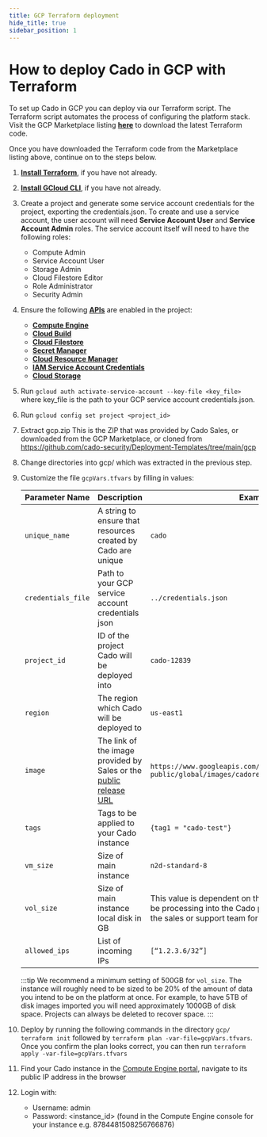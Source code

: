 ```yaml
---
title: GCP Terraform deployment
hide_title: true
sidebar_position: 1
---
```

# How to deploy Cado in GCP with Terraform

To set up Cado in GCP you can deploy via our Terraform script.  The Terraform script automates the process of configuring the platform stack.
Visit the GCP Marketplace listing **[here](https://console.cloud.google.com/marketplace/product/cado-public/cado-response)** to download the latest Terraform code.

Once you have downloaded the Terraform code from the Marketplace listing above, continue on to the steps below.
1. **[Install Terraform](https://learn.hashicorp.com/tutorials/terraform/install-cli)**, if you have not already.
2. **[Install GCloud CLI](https://cloud.google.com/sdk/docs/install)**, if you have not already.
3. Create a project and generate some service account credentials for the project, exporting the credentials.json. To create and use a service account, the user account will need **Service Account User** and **Service Account Admin** roles.
The service account itself will need to have the following roles:
    - Compute Admin
    - Service Account User
    - Storage Admin
    - Cloud Filestore Editor
    - Role Administrator
    - Security Admin
4. Ensure the following **[APIs](https://console.cloud.google.com/apis/library)** are enabled in the project:
    - **[Compute Engine](https://console.cloud.google.com/marketplace/product/google/compute.googleapis.com)**
    - **[Cloud Build](https://console.cloud.google.com/marketplace/product/google/cloudbuild.googleapis.com)**
    - **[Cloud Filestore](https://console.cloud.google.com/marketplace/product/google/file.googleapis.com)**
    - **[Secret Manager](https://console.cloud.google.com/marketplace/product/google/secretmanager.googleapis.com)**
    - **[Cloud Resource Manager](https://console.cloud.google.com/marketplace/product/google/cloudresourcemanager.googleapis.com)**
    - **[IAM Service Account Credentials](https://console.cloud.google.com/marketplace/product/google/iamcredentials.googleapis.com)**
    - **[Cloud Storage](https://console.cloud.google.com/marketplace/product/google/storage.googleapis.com)**

5. Run `gcloud auth activate-service-account --key-file <key_file>` where key_file is the path to your GCP service account credentials.json. 
6. Run `gcloud config set project <project_id>`
7. Extract gcp.zip This is the ZIP that was provided by Cado Sales, or downloaded from the GCP Marketplace, or cloned from https://github.com/cado-security/Deployment-Templates/tree/main/gcp

8. Change directories into gcp/ which was extracted in the previous step.
9. Customize the file `gcpVars.tfvars` by filling in values:

    | Parameter Name | Description | Example |
    | -------------- | ----------- | ------- |
    | `unique_name` | A string to ensure that resources created by Cado are unique | `cado` |
    | `credentials_file` | Path to your GCP service account credentials json | `../credentials.json` |
    | `project_id` | ID of the project Cado will be deployed into | `cado-12839`  |
    | `region` | The region which Cado will be deployed to | `us-east1` |
    | `image` | The link of the image provided by Sales or the [public release URL](https://cado-public.s3.amazonaws.com/cado_updates_json_v2.json) | `https://www.googleapis.com/compute/v1/projects/cado-public/global/images/cadoresponse-xxx` |
    | `tags` | Tags to be applied to your Cado instance | `{tag1 = "cado-test"}` |
    | `vm_size` | Size of main instance | `n2d-standard-8` |
    | `vol_size` | Size of main instance local disk in GB | This value is dependent on the amount of data you will be processing into the Cado platform. Please speak with the sales or support team for proper sizing. |
    | `allowed_ips` | List of incoming IPs  | `[“1.2.3.6/32”]` |
    :::tip
     We recommend a minimum setting of 500GB for `vol_size`. The instance will roughly need to be sized to be 20% of the amount of data you intend to be on the platform at once. For example, to have 5TB of disk images imported you will need approximately 1000GB of disk space. Projects can always be deleted to recover space.
    :::
10. Deploy by running the following commands in the directory `gcp/`
    `terraform init` followed by `terraform plan -var-file=gcpVars.tfvars`.  Once you confirm the plan looks correct, you can then run `terraform apply -var-file=gcpVars.tfvars`
11. Find your Cado instance in the [Compute Engine portal](https://console.cloud.google.com/compute/instances), navigate to its public IP address in the browser
12. Login with:
    - Username: admin
    - Password: \<instance_id\> (found in the Compute Engine console for your instance e.g. 8784481508256766876)

